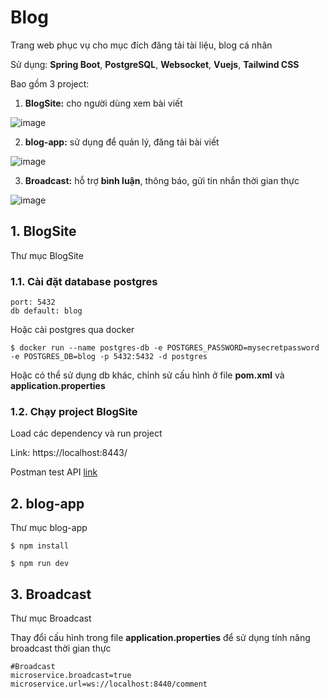 # Blog
Trang web phục vụ cho mục đích đăng tải tài liệu, blog cá nhân

Sử dụng: **Spring Boot**, **PostgreSQL**, **Websocket**, **Vuejs**, **Tailwind CSS**

Bao gồm 3 project:

1. **BlogSite:** cho người dùng xem bài viết
   
![image](https://github.com/vanlinh619/Blog/assets/71812422/6d70b3da-281a-46f2-9aa6-b8e309194dfb)


2. **blog-app:** sử dụng để quản lý, đăng tải bài viết

![image](https://github.com/vanlinh619/Blog/assets/71812422/a419f5ad-7498-49b1-b99f-fa4c69e551dc)


3. **Broadcast:** hỗ trợ **bình luận**, thông báo, gửi tin nhắn thời gian thực

![image](https://github.com/vanlinh619/Blog/assets/71812422/442e5f6a-803e-476d-9b78-47158876b24d)


## 1. BlogSite
Thư mục BlogSite
### 1.1. Cài đặt database postgres
```
port: 5432
db default: blog
```
Hoặc cài postgres qua docker
```
$ docker run --name postgres-db -e POSTGRES_PASSWORD=mysecretpassword -e POSTGRES_DB=blog -p 5432:5432 -d postgres
```
Hoặc có thể sử dụng db khác, chỉnh sử cấu hình ở file **pom.xml** và **application.properties**
### 1.2. Chạy project BlogSite
Load các dependency và run project

Link: https://localhost:8443/

Postman test API [link](https://www.postman.com/planetary-desert-10407/workspace/blog-api/collection/14981914-609dfd89-ba97-4443-ab3a-293ee6f915fc?action=share&creator=14981914)

## 2. blog-app
Thư mục blog-app
```
$ npm install
```
```
$ npm run dev
```
## 3. Broadcast
Thư mục Broadcast

Thay đổi cấu hình trong file **application.properties** để sử dụng tính năng broadcast thời gian thực

```
#Broadcast
microservice.broadcast=true
microservice.url=ws://localhost:8440/comment
```
